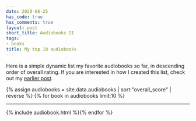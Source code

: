 ```yaml
---
date: 2020-06-25
has_code: true
has_comments: true
layout: post
short_title: Audiobooks II
tags:
- books
title: My top 10 audiobooks
---
```


Here is a simple dynamic list my favorite audiobooks so far, in descending order of overall rating. If you are
interested in how I created this list, check out my [earlier post](audiobooks).

{% assign audiobooks = site.data.audiobooks | sort:"overall_score" | reverse %}
{% for book in audiobooks limit:10 %}<hr>{% include audiobook.html %}{% endfor %}